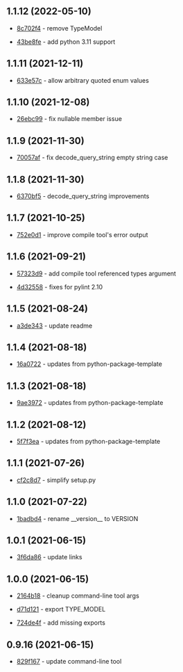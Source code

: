 ## 1.1.12 (2022-05-10)

- [8c702f4](https://github.com/craigahobbs/schema-markdown/commit/8c702f4) - remove TypeModel

- [43be8fe](https://github.com/craigahobbs/schema-markdown/commit/43be8fe) - add python 3.11 support

## 1.1.11 (2021-12-11)

- [633e57c](https://github.com/craigahobbs/schema-markdown/commit/633e57c) - allow arbitrary quoted enum values

## 1.1.10 (2021-12-08)

- [26ebc99](https://github.com/craigahobbs/schema-markdown/commit/26ebc99) - fix nullable member issue

## 1.1.9 (2021-11-30)

- [70057af](https://github.com/craigahobbs/schema-markdown/commit/70057af) - fix decode_query_string empty string case

## 1.1.8 (2021-11-30)

- [6370bf5](https://github.com/craigahobbs/schema-markdown/commit/6370bf5) - decode_query_string improvements

## 1.1.7 (2021-10-25)

- [752e0d1](https://github.com/craigahobbs/schema-markdown/commit/752e0d1) - improve compile tool's error output

## 1.1.6 (2021-09-21)

- [57323d9](https://github.com/craigahobbs/schema-markdown/commit/57323d9) - add compile tool referenced types argument

- [4d32558](https://github.com/craigahobbs/schema-markdown/commit/4d32558) - fixes for pylint 2.10

## 1.1.5 (2021-08-24)

- [a3de343](https://github.com/craigahobbs/schema-markdown/commit/a3de343) - update readme

## 1.1.4 (2021-08-18)

- [16a0722](https://github.com/craigahobbs/schema-markdown/commit/16a0722) - updates from python-package-template

## 1.1.3 (2021-08-18)

- [9ae3972](https://github.com/craigahobbs/schema-markdown/commit/9ae3972) - updates from python-package-template

## 1.1.2 (2021-08-12)

- [5f7f3ea](https://github.com/craigahobbs/schema-markdown/commit/5f7f3ea) - updates from python-package-template

## 1.1.1 (2021-07-26)

- [cf2c8d7](https://github.com/craigahobbs/schema-markdown/commit/cf2c8d7) - simplify setup.py

## 1.1.0 (2021-07-22)

- [1badbd4](https://github.com/craigahobbs/schema-markdown/commit/1badbd4) - rename \_\_version\_\_ to VERSION

## 1.0.1 (2021-06-15)

- [3f6da86](https://github.com/craigahobbs/schema-markdown/commit/3f6da86) - update links

## 1.0.0 (2021-06-15)

- [2164b18](https://github.com/craigahobbs/schema-markdown/commit/2164b18) - cleanup command-line tool args

- [d71d121](https://github.com/craigahobbs/schema-markdown/commit/d71d121) - export TYPE_MODEL

- [724de4f](https://github.com/craigahobbs/schema-markdown/commit/724de4f) - add missing exports

## 0.9.16 (2021-06-15)

- [829f167](https://github.com/craigahobbs/schema-markdown/commit/829f167) - update command-line tool

